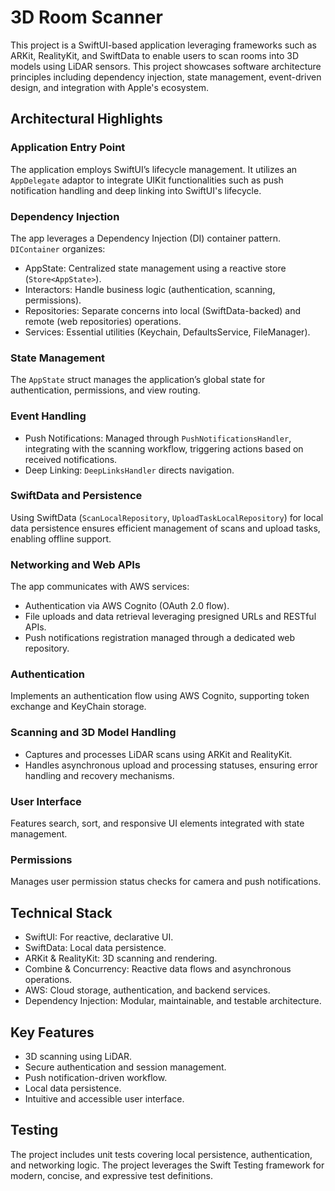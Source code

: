 # 3D Room Scanner

This project is a SwiftUI-based application leveraging frameworks such as ARKit, RealityKit, and SwiftData to enable users to scan rooms into 3D models using LiDAR sensors. This project showcases software architecture principles including dependency injection, state management, event-driven design, and integration with Apple's ecosystem.

## Architectural Highlights

### Application Entry Point
The application employs SwiftUI’s lifecycle management. It utilizes an `AppDelegate` adaptor to integrate UIKit functionalities such as push notification handling and deep linking into SwiftUI's lifecycle.

### Dependency Injection

The app leverages a Dependency Injection (DI) container pattern. `DIContainer` organizes:
- AppState: Centralized state management using a reactive store (`Store<AppState>`).
- Interactors: Handle business logic (authentication, scanning, permissions).
- Repositories: Separate concerns into local (SwiftData-backed) and remote (web repositories) operations.
- Services: Essential utilities (Keychain, DefaultsService, FileManager).

### State Management

The `AppState` struct manages the application’s global state for authentication, permissions, and view routing.

### Event Handling

- Push Notifications: Managed through `PushNotificationsHandler`, integrating with the scanning workflow, triggering actions based on received notifications.
- Deep Linking: `DeepLinksHandler` directs navigation.

### SwiftData and Persistence

Using SwiftData (`ScanLocalRepository`, `UploadTaskLocalRepository`) for local data persistence ensures efficient management of scans and upload tasks, enabling offline support.

### Networking and Web APIs

The app communicates with AWS services:
- Authentication via AWS Cognito (OAuth 2.0 flow).
- File uploads and data retrieval leveraging presigned URLs and RESTful APIs.
- Push notifications registration managed through a dedicated web repository.

### Authentication

Implements an authentication flow using AWS Cognito, supporting token exchange and KeyChain storage.

### Scanning and 3D Model Handling

- Captures and processes LiDAR scans using ARKit and RealityKit.
- Handles asynchronous upload and processing statuses, ensuring error handling and recovery mechanisms.

### User Interface

Features search, sort, and responsive UI elements integrated with state management.

### Permissions

Manages user permission status checks for camera and push notifications.

## Technical Stack

- SwiftUI: For reactive, declarative UI.
- SwiftData: Local data persistence.
- ARKit & RealityKit: 3D scanning and rendering.
- Combine & Concurrency: Reactive data flows and asynchronous operations.
- AWS: Cloud storage, authentication, and backend services.
- Dependency Injection: Modular, maintainable, and testable architecture.

## Key Features

- 3D scanning using LiDAR.
- Secure authentication and session management.
- Push notification-driven workflow.
- Local data persistence.
- Intuitive and accessible user interface.

## Testing

The project includes unit tests covering local persistence, authentication, and networking logic. The project leverages the Swift Testing framework for modern, concise, and expressive test definitions.
